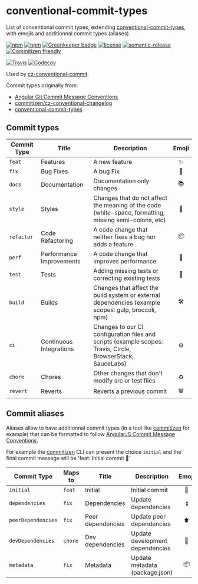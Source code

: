 # **conventional-commit-types**

List of conventional commit types, extending [conventional-commit-types](https://github.com/commitizen/conventional-commit-types), with emojis and additionnal commit types (aliases).

[![npm](https://img.shields.io/npm/v/@metahub/conventional-commit-types.svg)](https://www.npmjs.com/package/@metahub/conventional-commit-types)
[![npm](https://img.shields.io/npm/dt/@metahub/conventional-commit-types.svg)](https://www.npmjs.com/package/@metahub/conventional-commit-types)
[![Greenkeeper badge](https://badges.greenkeeper.io/vanduynslagerp/conventional-commit-types.svg)](https://greenkeeper.io/)
[![license](https://img.shields.io/github/license/vanduynslagerp/conventional-commit-types.svg)](https://github.com/vanduynslagerp/conventional-commit-types/blob/master/LICENSE)
[![semantic-release](https://img.shields.io/badge/%20%20%F0%9F%93%A6%F0%9F%9A%80-semantic--release-e10079.svg)](https://github.com/semantic-release/semantic-release)
[![Commitizen friendly](https://img.shields.io/badge/commitizen-friendly-brightgreen.svg)](http://commitizen.github.io/cz-cli/)

[![Travis](https://img.shields.io/travis/vanduynslagerp/conventional-commit-types.svg)](https://travis-ci.org/vanduynslagerp/conventional-commit-types)
[![Codecov](https://img.shields.io/codecov/c/github/vanduynslagerp/conventional-commit-types.svg)](https://codecov.io/gh/vanduynslagerp/conventional-commit-types)

Used by [cz-conventional-commit](https://github.com/vanduynslagerp/cz-conventional-commit).

Commit types originally from:
* [Angular Git Commit Message Conventions](https://github.com/angular/angular/blob/master/CONTRIBUTING.md#type)
* [commitizen/cz-conventional-changelog](https://github.com/commitizen/cz-conventional-changelog)
* [conventional-commit-types](https://github.com/commitizen/conventional-commit-types)

## Commit types

| Commit Type | Title                    | Description                                                                                                 | Emoji  |
| ----------- | ------------------------ | ----------------------------------------------------------------------------------------------------------- |:------:|
| `feat`      | Features                 | A new feature                                                                                               | ✨     |
| `fix`       | Bug Fixes                | A bug Fix                                                                                                   | 🐛     |
| `docs`      | Documentation            | Documentation only changes                                                                                  | 📚     |
| `style`     | Styles                   | Changes that do not affect the meaning of the code (white-space, formatting, missing semi-colons, etc)      | 💎     |
| `refactor`  | Code Refactoring         | A code change that neither fixes a bug nor adds a feature                                                   | 📦     |
| `perf`      | Performance Improvements | A code change that improves performance                                                                     | 🚀     |
| `test`      | Tests                    | Adding missing tests or correcting existing tests                                                           | 🚨     |
| `build`     | Builds                   | Changes that affect the build system or external dependencies (example scopes: gulp, broccoli, npm)         | 🛠     |
| `ci`        | Continuous Integrations  | Changes to our CI configuration files and scripts (example scopes: Travis, Circle, BrowserStack, SauceLabs) | ⚙️     |
| `chore`     | Chores                   | Other changes that don't modify src or test files                                                           | ♻️     |
| `revert`    | Reverts                  | Reverts a previous commit                                                                                   | 🗑     |

## Commit aliases

Aliases allow to have additionnal commit types (in a tool like [commitizen](https://github.com/commitizen/cz-cli) for example) that can be formatted to follow [AngularJS Commit Message Conventions](https://docs.google.com/document/d/1QrDFcIiPjSLDn3EL15IJygNPiHORgU1_OOAqWjiDU5Y/edit).

For example the [commitizen](https://github.com/commitizen/cz-cli) CLI can present the choice `initial` and the final commit message will be 'feat: Initial commit 🎉'

| Commit Type        | Maps to | Title             | Description                     | Emoji  |
| ------------------ | ------- | ----------------- | ------------------------------  |:------:|
| `initial`          | `feat`  | Initial           | Initial commit                  | 🎉     |
| `dependencies`     | `fix`   | Dependencies      | Update dependencies             | ⏫     |
| `peerDependencies` | `fix`   | Peer dependencies | Update peer dependencies        | ⬆️     |
| `devDependencies`  | `chore` | Dev dependencies  | Update development dependencies | 🔼     |
| `metadata`         | `fix`   | Metadata          | Update metadata (package.json)  | 📦     |
